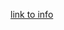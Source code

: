 [link to info](https://www.youtube.com/watch?v=nLig5_Y0e5E&list=PLJetLDY7yKurTuyZZhZCC136VAs8BEdOo&index=1&ab_channel=S%C3%B8renSpangsbergJ%C3%B8rgensen)